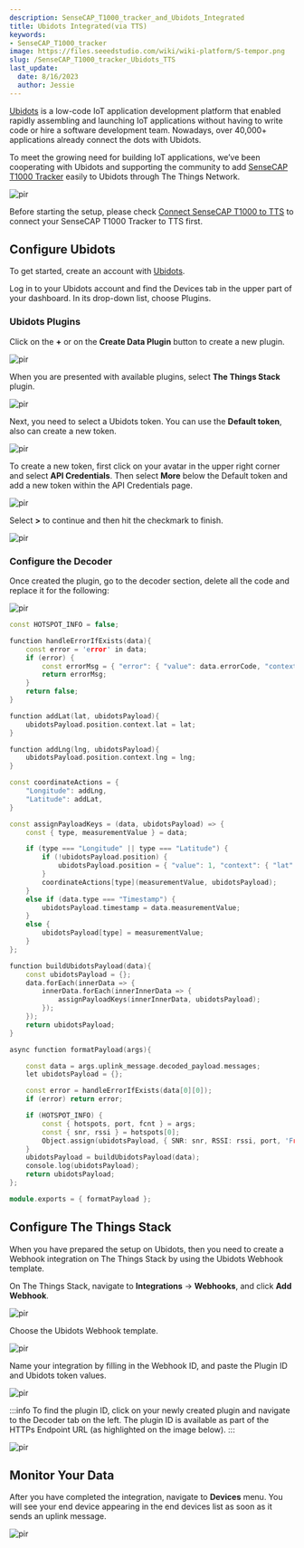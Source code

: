 ```yaml
---
description: SenseCAP_T1000_tracker_and_Ubidots_Integrated
title: Ubidots Integrated(via TTS)
keywords:
- SenseCAP_T1000_tracker
image: https://files.seeedstudio.com/wiki/wiki-platform/S-tempor.png
slug: /SenseCAP_T1000_tracker_Ubidots_TTS
last_update:
  date: 8/16/2023
  author: Jessie
---
```



[Ubidots](https://ubidots.com/?_gl=1%2a89g1t2%2a_ga%2aMzUzMzM3MDY5LjE2NjE5MzcyMTI.%2a_ga_VEME7QQ5EZ%2aMTY2MzY0Mzc4NS44LjEuMTY2MzY0NTI3MC4wLjAuMA..) is a low-code IoT application development platform that enabled rapidly assembling and launching IoT applications without having to write code or hire a software development team. Nowadays, over 40,000+ applications already connect the dots with Ubidots. 

To meet the growing need for building IoT applications, we’ve been cooperating with Ubidots and supporting the community to add [SenseCAP T1000 Tracker](https://www.seeedstudio.com/SenseCAP-Card-Tracker-T1000-A-p-5697.html) easily to Ubidots through The Things Network.  


<p style={{textAlign: 'center'}}><img src="https://www.sensecapmx.com/wp-content/uploads/2022/09/%E5%8D%9A%E5%AE%A2%E6%8F%92%E5%9B%BE.jpg" alt="pir" width={800} height="auto" /></p>

Before starting the setup, please check [Connect SenseCAP T1000 to TTS](https://wiki.seeedstudio.com/SenseCAP_T1000_tracker_TTN) to connect your SenseCAP T1000 Tracker to TTS first.


## Configure Ubidots

To get started, create an account with [Ubidots](https://stem.ubidots.com/accounts/signin/). 

Log in to your Ubidots account and find the Devices tab in the upper part of your dashboard. In its drop-down list, choose Plugins.



### Ubidots Plugins

Click on the **+** or on the **Create Data Plugin** button to create a new plugin.

<p style={{textAlign: 'center'}}><img src="https://files.seeedstudio.com/wiki/SenseCAP/Tracker/plugins.png" alt="pir" width={800} height="auto" /></p>


When you are presented with available plugins, select **The Things Stack** plugin.

<p style={{textAlign: 'center'}}><img src="https://files.seeedstudio.com/wiki/SenseCAP/Tracker/addtts.png" alt="pir" width={800} height="auto" /></p>


Next, you need to select a Ubidots token. You can use the **Default token**, also can create a new token.

<p style={{textAlign: 'center'}}><img src="https://files.seeedstudio.com/wiki/SenseCAP/Tracker/default_token.png" alt="pir" width={800} height="auto" /></p>


To create a new token, first click on your avatar in the upper right corner and select **API Credentials**. Then select **More** below the Default token and add a new token within the API Credentials page.

<p style={{textAlign: 'center'}}><img src="https://files.seeedstudio.com/wiki/SenseCAP/Tracker/new_toekn.png" alt="pir" width={800} height="auto" /></p>



Select **>** to continue and then hit the checkmark to finish.
<p style={{textAlign: 'center'}}><img src="https://files.seeedstudio.com/wiki/SenseCAP/Tracker/name-description.png" alt="pir" width={800} height="auto" /></p>


### Configure the Decoder


Once created the plugin, go to the decoder section, delete all the code and replace it for the following:
<p style={{textAlign: 'center'}}><img src="https://files.seeedstudio.com/wiki/SenseCAP/Tracker/decoding_function.png" alt="pir" width={800} height="auto" /></p>


```cpp
const HOTSPOT_INFO = false;

function handleErrorIfExists(data){
	const error = 'error' in data;
	if (error) {
        const errorMsg = { "error": { "value": data.errorCode, "context" : { "reason": data.error } } };
		return errorMsg;
	}
	return false;
}

function addLat(lat, ubidotsPayload){
	ubidotsPayload.position.context.lat = lat;
}

function addLng(lng, ubidotsPayload){
	ubidotsPayload.position.context.lng = lng;
}

const coordinateActions = {
	"Longitude": addLng,
	"Latitude": addLat,
}

const assignPayloadKeys = (data, ubidotsPayload) => {
	const { type, measurementValue } = data;

	if (type === "Longitude" || type === "Latitude") {
		if (!ubidotsPayload.position) {
			ubidotsPayload.position = { "value": 1, "context": { "lat": undefined, "lng": undefined } };
		}
		coordinateActions[type](measurementValue, ubidotsPayload);
	}
	else if (data.type === "Timestamp") {
		ubidotsPayload.timestamp = data.measurementValue;
	}
	else {
		ubidotsPayload[type] = measurementValue;
	}
};

function buildUbidotsPayload(data){
	const ubidotsPayload = {};
	data.forEach(innerData => {
		innerData.forEach(innerInnerData => {
			assignPayloadKeys(innerInnerData, ubidotsPayload);
		});
	});
	return ubidotsPayload;
}

async function formatPayload(args){

	const data = args.uplink_message.decoded_payload.messages;
	let ubidotsPayload = {};

	const error = handleErrorIfExists(data[0][0]);
	if (error) return error;

	if (HOTSPOT_INFO) {
		const { hotspots, port, fcnt } = args;
		const { snr, rssi } = hotspots[0];
		Object.assign(ubidotsPayload, { SNR: snr, RSSI: rssi, port, 'Frame Counter': fcnt });
	}
	ubidotsPayload = buildUbidotsPayload(data);
	console.log(ubidotsPayload);
	return ubidotsPayload;
};

module.exports = { formatPayload };
```


## Configure The Things Stack

When you have prepared the setup on Ubidots, then you need to create a Webhook integration on The Things Stack by using the Ubidots Webhook template.

On The Things Stack, navigate to **Integrations** → **Webhooks**, and click **Add Webhook**.

<p style={{textAlign: 'center'}}><img src="https://files.seeedstudio.com/wiki/SenseCAP/Tracker/add_webhook1.png" alt="pir" width={800} height="auto" /></p>

Choose the Ubidots Webhook template. 

<p style={{textAlign: 'center'}}><img src="https://files.seeedstudio.com/wiki/SenseCAP/Tracker/tts-ubidots.png" alt="pir" width={800} height="auto" /></p>



Name your integration by filling in the Webhook ID, and paste the Plugin ID and Ubidots token values.

<p style={{textAlign: 'center'}}><img src="https://files.seeedstudio.com/wiki/SenseCAP/Tracker/ubi_web.png" alt="pir" width={800} height="auto" /></p>


:::info
To find the plugin ID, click on your newly created plugin and navigate to the Decoder tab on the left. The plugin ID is available as part of the HTTPs Endpoint URL (as highlighted on the image below).
:::
<p style={{textAlign: 'center'}}><img src="https://files.seeedstudio.com/wiki/SenseCAP/Tracker/ids.png" alt="pir" width={800} height="auto" /></p>



## Monitor Your Data

After you have completed the integration, navigate to **Devices** menu. You will see your end device appearing in the end devices list as soon as it sends an uplink message.

<p style={{textAlign: 'center'}}><img src="https://files.seeedstudio.com/wiki/SenseCAP/Tracker/check_data_ubi.png" alt="pir" width={800} height="auto" /></p>
